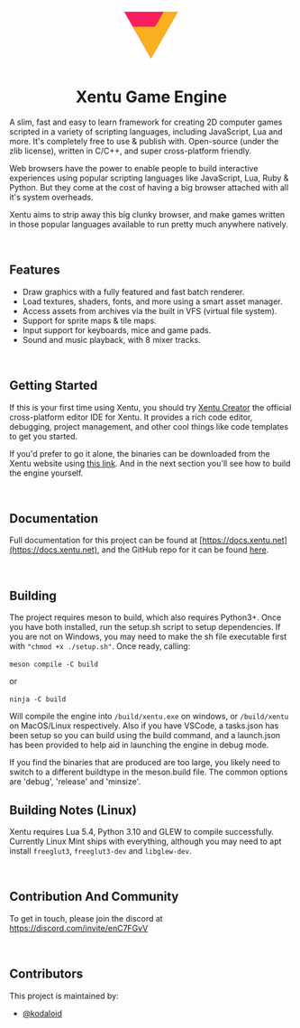<p align="center"><img width="100" src="assets/images/logo.png" alt="Xentu logo" /></p>
<h1 align="center">Xentu Game Engine</h1>

A slim, fast and easy to learn framework for creating 2D computer games scripted 
in a variety of scripting languages, including JavaScript, Lua and more. It's 
completely free to use & publish with. Open-source (under the zlib license), 
written in C/C++, and super cross-platform friendly.

Web browsers have the power to enable people to build interactive experiences 
using popular scripting languages like JavaScript, Lua, Ruby & Python. But they 
come at the cost of having a big browser attached with all it's system overheads. 

Xentu aims to strip away this big clunky browser, and make games written in those popular 
languages available to run pretty much anywhere natively.

<br />


## Features

- Draw graphics with a fully featured and fast batch renderer.
- Load textures, shaders, fonts, and more using a smart asset manager.
- Access assets from archives via the built in VFS (virtual file system).
- Support for sprite maps & tile maps.
- Input support for keyboards, mice and game pads.
- Sound and music playback, with 8 mixer tracks.

<br />


## Getting Started

If this is your first time using Xentu, you should try [Xentu Creator](https://xentu.net/creator) the official cross-platform editor IDE for Xentu. It provides a rich code editor, debugging, project management, and other cool things like code templates to get you started.

If you'd prefer to go it alone, the binaries can be downloaded from the Xentu
website using [this link](https://xentu.net/binaries). And in the next section
you'll see how to build the engine yourself.

<br />


## Documentation

Full documentation for this project can be found at [https://docs.xentu.net](https://docs.xentu.net), and the GitHub repo for it can be found [here](https://github.com/xentu/xentu-docs).

<br />


## Building

The project requires meson to build, which also requires Python3+. Once you have
both installed, run the setup.sh script to setup dependencies. If you are not on Windows, you may need to make the sh file executable first with `"chmod +x ./setup.sh"`. Once ready, calling:

```meson compile -C build```

or

```ninja -C build```

Will compile the engine into `/build/xentu.exe` on windows, or `/build/xentu` on
MacOS/Linux respectively. Also if you have VSCode, a tasks.json has been setup
so you can build using the build command, and a launch.json has been provided to
help aid in launching the engine in debug mode.

If you find the binaries that are produced are too large, you likely need to
switch to a different buildtype in the meson.build file. The common options are
'debug', 'release' and 'minsize'.

## Building Notes (Linux)

Xentu requires Lua 5.4, Python 3.10 and GLEW to compile successfully. Currently
Linux Mint ships with everything, although you may need to apt install 
`freeglut3`, `freeglut3-dev` and `libglew-dev`.

<br />

## Contribution And Community

To get in touch, please join the discord at https://discord.com/invite/enC7FGvV

<br />

## Contributors

This project is maintained by: 

* [@kodaloid](https://github.com/kodaloid)

<br />
